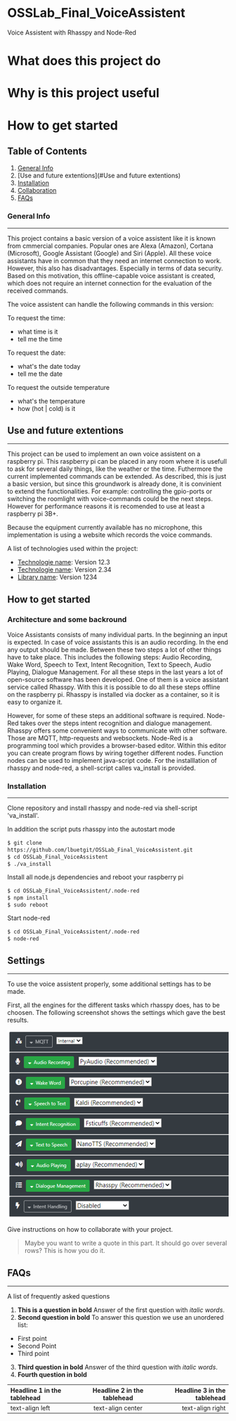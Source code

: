 # OSSLab_Final_VoiceAssistent
Voice Assistent with Rhasspy and Node-Red

# What does this project do

# Why is this project useful

# How to get started

## Table of Contents
1. [General Info](#general-info)
2. [Use and future extentions](#Use and future extentions)
3. [Installation](#installation)
4. [Collaboration](#collaboration)
5. [FAQs](#faqs)

### General Info
***
This project contains a basic version of a voice assistent like it is known from cmmercial companies. Popular ones are Alexa (Amazon), Cortana (Microsoft), Google Assistant (Google) and Siri (Apple). All these voice assistants have in common that they need an internet connection to work. However, this also has disadvantages. Especially in terms of data security. Based on this motivation, this offline-capable voice assistant is created, which does not require an internet connection for the evaluation of the received commands.

The voice assistent can handle the following commands in this version:

To request the time:
- what time is it
- tell me the time

To request the date:
- what's the date today
- tell me the date

To request the outside temperature
- what's the temperature
- how (hot | cold) is it



## Use and future extentions
***
This project can be used to implement an own voice assistent on a raspberry pi. This raspberry pi can be placed in any room where it is usefull to ask for several daily things, like the weather or the time. Futhermore the current implemented commands can be extended. As described, this is just a basic version, but since this groundwork is already done, it is convinient to extend the functionalities. For example: controlling the gpio-ports or switching the roomlight with voice-commands could be the next steps. However for performance reasons it is recomended to use at least a raspberry pi 3B+.

Because the equipment currently available has no microphone, this implementation is using a website which records the voice commands.


A list of technologies used within the project:
* [Technologie name](https://example.com): Version 12.3 
* [Technologie name](https://example.com): Version 2.34
* [Library name](https://example.com): Version 1234

## How to get started

### Architecture and some backround

Voice Assistants consists of many individual parts. In the beginning an input is expected. In case of voice assistants this is an audio recording. In the end any output should be made. Between these two steps a lot of other things have to take place. This includes the following steps: Audio Recording, Wake Word, Speech to Text, Intent Recognition, Text to Speech, Audio Playing, Dialogue Management.
For all these steps in the last years a lot of open-source software has been developed. One of them is a voice assistant service called Rhasspy. With this it is possible to do all these steps offline on the raspberry pi. Rhasspy is installed via docker as a container, so it is easy to organize it. 

However, for some of these steps an additional software is required. Node-Red takes over the steps intent recognition and dialogue management. Rhasspy offers some convenient ways to communicate with other software. Those are MQTT, http-requests and websockets.
Node-Red is a programming tool which provides a browser-based editor. Within this editor you can create program flows by wiring together different nodes. Function nodes can be used to implement java-script code.
For the installlation of rhasspy and node-red, a shell-script calles va_install is provided. 


### Installation
***
Clone repository and install rhasspy and node-red via shell-script 'va_install'.

In addition the script puts rhasspy into the autostart mode
```
$ git clone https://github.com/lbuetgit/OSSLab_Final_VoiceAssistent.git
$ cd OSSLab_Final_VoiceAssistent
$ ./va_install
```
Install all node.js dependencies and reboot your raspberry pi
```
$ cd OSSLab_Final_VoiceAssistent/.node-red
$ npm install
$ sudo reboot
```
Start node-red
```
$ cd OSSLab_Final_VoiceAssistent/.node-red
$ node-red
```

## Settings
***
To use the voice assistent properly, some additional settings has to be made.

First, all the engines for the different tasks which rhasspy does, has to be choosen.
The following screenshot shows the settings which gave the best results.

![](images/rhasspysettings.PNG)



Give instructions on how to collaborate with your project.
> Maybe you want to write a quote in this part. 
> It should go over several rows?
> This is how you do it.

## FAQs
***
A list of frequently asked questions
1. **This is a question in bold**
Answer of the first question with _italic words_. 
2. __Second question in bold__ 
To answer this question we use an unordered list:
* First point
* Second Point
* Third point
3. **Third question in bold**
Answer of the third question with *italic words*.
4. **Fourth question in bold**

| Headline 1 in the tablehead | Headline 2 in the tablehead | Headline 3 in the tablehead |
|:--------------|:-------------:|--------------:|
| text-align left | text-align center | text-align right |
